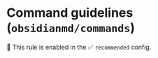 # Command guidelines (`obsidianmd/commands`)

💼 This rule is enabled in the ✅ `recommended` config.

<!-- end auto-generated rule header -->
